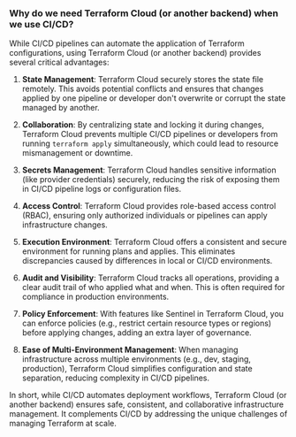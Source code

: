 ### Why do we need Terraform Cloud (or another backend) when we use CI/CD?

While CI/CD pipelines can automate the application of Terraform configurations, using Terraform Cloud (or another backend) provides several critical advantages:

1. **State Management**: Terraform Cloud securely stores the state file remotely. This avoids potential conflicts and ensures that changes applied by one pipeline or developer don't overwrite or corrupt the state managed by another.

2. **Collaboration**: By centralizing state and locking it during changes, Terraform Cloud prevents multiple CI/CD pipelines or developers from running `terraform apply` simultaneously, which could lead to resource mismanagement or downtime.

3. **Secrets Management**: Terraform Cloud handles sensitive information (like provider credentials) securely, reducing the risk of exposing them in CI/CD pipeline logs or configuration files.

4. **Access Control**: Terraform Cloud provides role-based access control (RBAC), ensuring only authorized individuals or pipelines can apply infrastructure changes.

5. **Execution Environment**: Terraform Cloud offers a consistent and secure environment for running plans and applies. This eliminates discrepancies caused by differences in local or CI/CD environments.

6. **Audit and Visibility**: Terraform Cloud tracks all operations, providing a clear audit trail of who applied what and when. This is often required for compliance in production environments.

7. **Policy Enforcement**: With features like Sentinel in Terraform Cloud, you can enforce policies (e.g., restrict certain resource types or regions) before applying changes, adding an extra layer of governance.

8. **Ease of Multi-Environment Management**: When managing infrastructure across multiple environments (e.g., dev, staging, production), Terraform Cloud simplifies configuration and state separation, reducing complexity in CI/CD pipelines.

In short, while CI/CD automates deployment workflows, Terraform Cloud (or another backend) ensures safe, consistent, and collaborative infrastructure management. It complements CI/CD by addressing the unique challenges of managing Terraform at scale.

